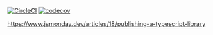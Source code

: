 [![CircleCI](https://circleci.com/gh/hyakt/jscream.svg?style=svg)](https://circleci.com/gh/hyakt/jscream)
[![codecov](https://codecov.io/gh/hyakt/jscream/branch/master/graph/badge.svg)](https://codecov.io/gh/hyakt/jscream)

https://www.jsmonday.dev/articles/18/publishing-a-typescript-library
